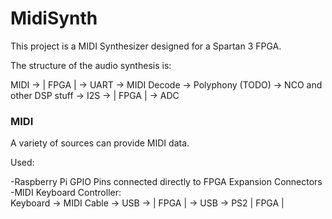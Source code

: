 # MidiSynth

This project is a MIDI Synthesizer designed for a Spartan 3 FPGA.

The structure of the audio synthesis is:

MIDI -> | FPGA | -> UART -> MIDI Decode -> Polyphony (TODO) -> NCO and other DSP stuff -> I2S -> | FPGA | -> ADC

<h3>MIDI</h3>
A variety of sources can provide MIDI data.
  
Used:
  
  -Raspberry Pi GPIO Pins connected directly to FPGA Expansion Connectors  
  -MIDI Keyboard Controller:  
          Keyboard -> MIDI Cable -> USB -> | FPGA | -> USB -> PS2 | FPGA |
